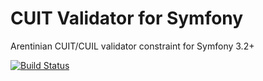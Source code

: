 # CUIT Validator for Symfony

Arentinian CUIT/CUIL validator constraint for Symfony 3.2+

[![Build Status](https://travis-ci.org/silvioq/symfony-cuit-validator.svg?branch=master)](https://travis-ci.org/silvioq/symfony-cuit-validator)
